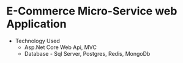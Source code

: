 # E-Commerce Micro-Service web Application
 * Technology Used
   - Asp.Net Core Web Api, MVC
   - Database - Sql Server, Postgres, Redis, MongoDb
  

